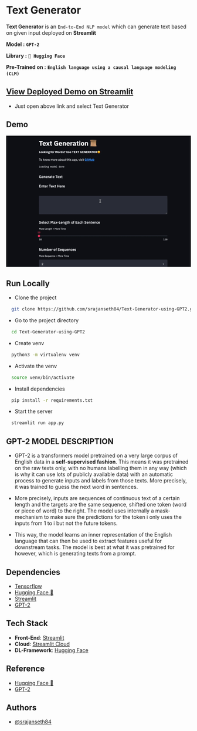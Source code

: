 # Text Generator

**Text Generator** is an `End-to-End NLP model` which can generate text based on given input deployed on **Streamlit**

**Model :** **`GPT-2`**

**Library :** **`🤗 Hugging Face `**

**Pre-Trained on :** **`English language using a causal language modeling (CLM)`**

## [View Deployed Demo on Streamlit](https://share.streamlit.io/srajanseth84/all-ml-projects-streamlit/main/app.py)
- Just open above link and select Text Generator

## Demo

![](extras/text.gif)

## Run Locally


* Clone the project

```bash
  git clone https://github.com/srajanseth84/Text-Generator-using-GPT2.git
```

* Go to the project directory

```bash
  cd Text-Generator-using-GPT2
```
* Create venv

```bash
  python3 -m virtualenv venv 
```

* Activate the venv

```bash
  source venv/bin/activate
```

* Install dependencies

```bash
  pip install -r requirements.txt
```

* Start the server

```bash
  streamlit run app.py 
```

## GPT-2 MODEL DESCRIPTION

- GPT-2 is a transformers model pretrained on a very large corpus of English data in a **self-supervised fashion**. This means it was pretrained on the raw texts only, with no humans labelling them in any way (which is why it can use lots of publicly available data) with an automatic process to generate inputs and labels from those texts. More precisely, it was trained to guess the next word in sentences.

- More precisely, inputs are sequences of continuous text of a certain length and the targets are the same sequence, shifted one token (word or piece of word) to the right. The model uses internally a mask-mechanism to make sure the predictions for the token i only uses the inputs from 1 to i but not the future tokens.

- This way, the model learns an inner representation of the English language that can then be used to extract features useful for downstream tasks. The model is best at what it was pretrained for however, which is generating texts from a prompt.

## Dependencies

* [Tensorflow](https://github.com/tensorflow/tensorflow)
* [Hugging Face 🤗](https://huggingface.co/)
* [Streamlit](https://github.com/streamlit/streamlit)
* [GPT-2](https://huggingface.co/gpt2)  

## Tech Stack
* **Front-End**: [Streamlit](https://github.com/streamlit/streamlit)
* **Cloud**: [Streamlit Cloud](https://streamlit.io/cloud)
* **DL-Framework**: [Hugging Face](https://huggingface.co/)

## Reference

- [Hugging Face 🤗](https://huggingface.co/)
- [GPT-2](https://huggingface.co/gpt2) 

## Authors

- [@srajanseth84](https://github.com/srajanseth84)
